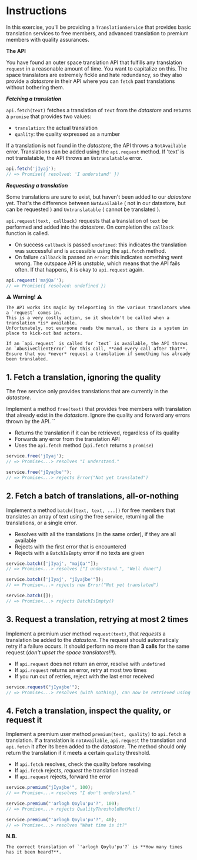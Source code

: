 # Instructions

In this exercise, you'll be providing a `TranslationService` that provides basic translation services to free members, and advanced translation to premium members with quality assurances.

**The API**

You have found an outer space translation API that fulfills any translation `request` in a reasonable amount of time.
You want to capitalize on this.
The space translators are extremely fickle and hate redundancy, so they also provide a _datastore_ in their API where you can `fetch` past translations without bothering them.

***Fetching a translation***

`api.fetch(text)` fetches a translation of `text` from the _datastore_ and returns a `promise` that provides two values:

- `translation`: the actual translation
- `quality`: the quality expressed as a number

If a translation is not found in the _datastore_, the API throws a `NotAvailable` error.
Translations can be added using the `api.request` method. 
If 'text' is not translatable, the API throws an `Untranslatable` error. 

```javascript
api.fetch('jIyaj');
// => Promise({ resolved: 'I understand' })
```

***Requesting a translation***

Some translations are sure to exist, but haven't been added to our _datastore_ yet. That's the difference between `NotAvailable` ( not in our datastore, but can be requested ) and `Untranslatable` ( cannot be translated ).

`api.request(text, callback)` requests that a translation of `text` be performed and added into the _datastore_.
On completion the `callback` function is called.

- On success `callback` is passed `undefined`: this indicates the translation was successful and is accessible using the `api.fetch` method.
- On failure `callback` is passed an `error`: this indicates something went wrong.
  The outspace API is _unstable_, which means that the API fails often.
  If that happens, it is okay to `api.request` again.


```javascript
api.request('majQa’');
// => Promise({ resolved: undefined })
```

**⚠ Warning! ⚠**

```exercism/caution
The API works its magic by teleporting in the various translators when a `request` comes in.
This is a very costly action, so it shouldn't be called when a translation *is* available.
Unfortunately, not everyone reads the manual, so there is a system in place to kick-out bad actors.

If an `api.request` is called for `text` is available, the API throws an `AbusiveClientError` for this call, **and every call after that**.
Ensure that you *never* request a translation if something has already been translated.
```

## 1. Fetch a translation, ignoring the quality

The free service only provides translations that are currently in the _datastore_. 

Implement a method `free(text)` that provides free members with translation that already exist in the _datastore_.
Ignore the quality and forward any errors thrown by the API.
``

- Returns the translation if it can be retrieved, regardless of its quality
- Forwards any error from the translation API
- Uses the `api.fetch` method (`api.fetch` returns a `promise`)

```javascript
service.free('jIyaj');
// => Promise<...> resolves "I understand."

service.free("jIyajbe'");
// => Promise<...> rejects Error("Not yet translated")
```

## 2. Fetch a batch of translations, all-or-nothing

Implement a method `batch([text, text, ...])` for free members that translates an array of text using the free service, returning all the translations, or a single error.

- Resolves with all the translations (in the same order), if they are all available
- Rejects with the first error that is encountered
- Rejects with a `BatchIsEmpty` error if no texts are given

```javascript
service.batch(['jIyaj', "majQa'"]);
// => Promise<...> resolves ["I understand.", "Well done!"]

service.batch(['jIyaj', "jIyajbe'"]);
// => Promise<...> rejects new Error("Not yet translated")

service.batch([]);
// => Promise<...> rejects BatchIsEmpty()
```

## 3. Request a translation, retrying at most 2 times

Implement a premium user method `request(text)`, that _requests_ a translation be added to the _datastore_. The request should automaticaly retry if a failure occurs.  It should perform no more than **3 calls** for the same request (_don't upset the space translators!!!_).

- If `api.request` does not return an error, resolve with `undefined`
- If `api.request` returns an error, retry at most two times
- If you run out of retries, reject with the last error received

```javascript
service.request("jIyajbe'");
// => Promise<...> resolves (with nothing), can now be retrieved using the fetch API
```

## 4. Fetch a translation, inspect the quality, or request it

Implement a premium user method `premium(text, quality)` to `api.fetch` a translation. If a translation is `notAvailable`, `api.request` the translation and `api.fetch` it after its been added to the _datastore_. The method should only return the translation if it meets a certain `quality` threshold.

- If `api.fetch` resolves, check the quality before resolving
- If `api.fetch` rejects, _request_ the translation instead
- If `api.request` rejects, forward the error

```javascript
service.premium("jIyajbe'", 100);
// => Promise<...> resolves "I don't understand."

service.premium("'arlogh Qoylu'pu'?", 100);
// => Promise<...> rejects QualityThresholdNotMet()

service.premium("'arlogh Qoylu'pu'?", 40);
// => Promise<...> resolves "What time is it?"
```

**N.B.**

```exercism/note
The correct translation of `'arlogh Qoylu'pu'?` is **How many times has it been heard?**.
```
